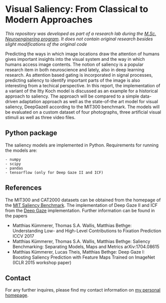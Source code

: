 # Visual Saliency: From Classical to Modern Approaches

*This repository was developed as part of a research lab during the [M.Sc. Neuroenginering program](msne.ei.tum.de). It does not contain original research besides slight modifications of the original code*

Predicting the ways in which image locations draw the attention of humans gives important insights into the visual system and the way in which humans access image contents.
The notion of saliency is a popular research item in both neuroscience and lately, also in deep learning research.
As attention based gating is incorporated in signal processes, predicting saliency to identify important parts of the image is also interesting from a techical perspective.
In this report, the implementation of a variant of the Itty Koch model is discussed as an example for a historical approach to saliency.
The approach will be compared to a simple data-driven adaptation approach as well as the state-of-the art model for visual saliency, DeepGazeII according to the MIT300 benchmark.
The models will be evaluated on a custom dataset of four photographs, three artificial visual stimuli as well as three video files.  

## Python package

The saliency models are implemented in Python.
Requirements for running the models are:

```
- numpy
- scipy
- pandas
- tensorflow (only for Deep Gaze II and ICF)
```

## References

The MIT300 and CAT2000 datasets can be obtained from the homepage of the [MIT Saliency Benchmark](http://saliency.mit.edu).
The implementation of Deep Gaze II and ICF from the [Deep Gaze](https://deepgaze.bethgelab.org) implementation.
Further information can be found in the papers

- Matthias Kümmerer, Thomas S.A. Wallis, Matthias Bethge: Understanding Low- and High-Level Contributions to Fixation Prediction ICCV 2017
- Matthias Kümmerer, Thomas S.A. Wallis, Matthias Bethge: Saliency Benchmarking: Separating Models, Maps and Metrics arXiv:1704.08615
- Matthias Kümmerer, Lucas Theis, Matthias Bethge: Deep Gaze I: Boosting Saliency Prediction with Feature Maps Trained on ImageNet (ICLR 2015 workshop paper)

## Contact

For any further inquires, please find my contact information on [my personal homepage](http://stes.io).
